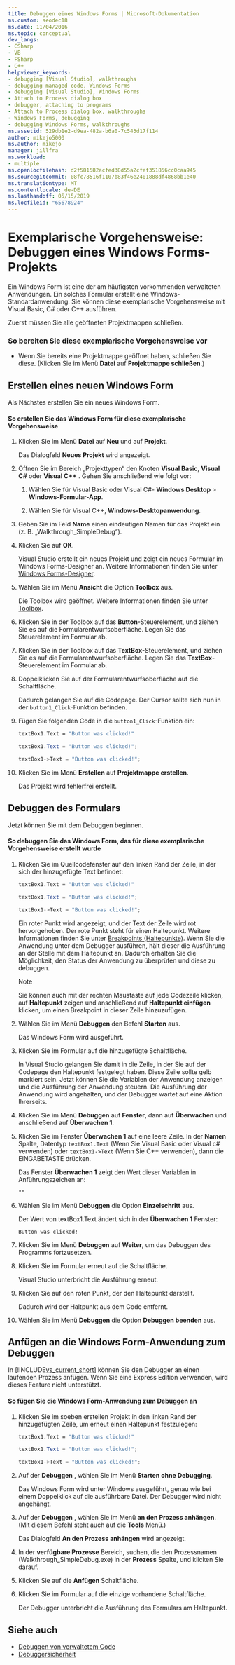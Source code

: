 ```yaml
---
title: Debuggen eines Windows Forms | Microsoft-Dokumentation
ms.custom: seodec18
ms.date: 11/04/2016
ms.topic: conceptual
dev_langs:
- CSharp
- VB
- FSharp
- C++
helpviewer_keywords:
- debugging [Visual Studio], walkthroughs
- debugging managed code, Windows Forms
- debugging [Visual Studio], Windows Forms
- Attach to Process dialog box
- debugger, attaching to programs
- Attach to Process dialog box, walkthroughs
- Windows Forms, debugging
- debugging Windows Forms, walkthroughs
ms.assetid: 529db1e2-d9ea-482a-b6a0-7c543d17f114
author: mikejo5000
ms.author: mikejo
manager: jillfra
ms.workload:
- multiple
ms.openlocfilehash: d2f581582acfed38d55a2cfef351856cc0caa945
ms.sourcegitcommit: 08fc78516f1107b83f46e2401888df4868bb1e40
ms.translationtype: MT
ms.contentlocale: de-DE
ms.lasthandoff: 05/15/2019
ms.locfileid: "65678924"
---
```

# <a name="walkthrough-debugging-a-windows-form"></a>Exemplarische Vorgehensweise: Debuggen eines Windows Forms-Projekts
Ein Windows Form ist eine der am häufigsten vorkommenden verwalteten Anwendungen. Ein solches Formular erstellt eine Windows-Standardanwendung. Sie können diese exemplarische Vorgehensweise mit Visual Basic, C# oder C++ ausführen.

 Zuerst müssen Sie alle geöffneten Projektmappen schließen.

### <a name="to-prepare-for-this-walkthrough"></a>So bereiten Sie diese exemplarische Vorgehensweise vor

- Wenn Sie bereits eine Projektmappe geöffnet haben, schließen Sie diese. (Klicken Sie im Menü **Datei** auf **Projektmappe schließen**.)

## <a name="create-a-new-windows-form"></a>Erstellen eines neuen Windows Form
 Als Nächstes erstellen Sie ein neues Windows Form.

#### <a name="to-create-the-windows-form-for-this-walkthrough"></a>So erstellen Sie das Windows Form für diese exemplarische Vorgehensweise

1. Klicken Sie im Menü **Datei** auf **Neu** und auf **Projekt**.

     Das Dialogfeld **Neues Projekt** wird angezeigt.

2. Öffnen Sie im Bereich „Projekttypen“ den Knoten **Visual Basic**, **Visual C#** oder **Visual C++** . Gehen Sie anschließend wie folgt vor:

    1. Wählen Sie für Visual Basic oder Visual C#- **Windows Desktop** > **Windows-Formular-App**.

    2. Wählen Sie für Visual C++, **Windows-Desktopanwendung**.

3. Geben Sie im Feld **Name** einen eindeutigen Namen für das Projekt ein (z. B. „Walkthrough_SimpleDebug“).

4. Klicken Sie auf **OK**.

     Visual Studio erstellt ein neues Projekt und zeigt ein neues Formular im Windows Forms-Designer an. Weitere Informationen finden Sie unter [Windows Forms-Designer](/previous-versions/visualstudio/visual-studio-2010/e06hs424\(v\=vs.100\)).

5. Wählen Sie im Menü **Ansicht** die Option **Toolbox** aus.

     Die Toolbox wird geöffnet. Weitere Informationen finden Sie unter [Toolbox](../ide/reference/toolbox.md).

6. Klicken Sie in der Toolbox auf das **Button**-Steuerelement, und ziehen Sie es auf die Formularentwurfsoberfläche. Legen Sie das Steuerelement im Formular ab.

7. Klicken Sie in der Toolbox auf das **TextBox**-Steuerelement, und ziehen Sie es auf die Formularentwurfsoberfläche. Legen Sie das **TextBox**-Steuerelement im Formular ab.

8. Doppelklicken Sie auf der Formularentwurfsoberfläche auf die Schaltfläche.

     Dadurch gelangen Sie auf die Codepage. Der Cursor sollte sich nun in der `button1_Click`-Funktion befinden.

10. Fügen Sie folgenden Code in die `button1_Click`-Funktion ein:

    ```vb
    textBox1.Text = "Button was clicked!"
    ```

    ```csharp
    textBox1.Text = "Button was clicked!";
    ```

    ```cpp
    textBox1->Text = "Button was clicked!";
    ```

11. Klicken Sie im Menü **Erstellen** auf **Projektmappe erstellen**.

     Das Projekt wird fehlerfrei erstellt.

## <a name="debug-your-form"></a>Debuggen des Formulars
 Jetzt können Sie mit dem Debuggen beginnen.

#### <a name="to-debug-the-windows-form-created-for-this-walkthrough"></a>So debuggen Sie das Windows Form, das für diese exemplarische Vorgehensweise erstellt wurde

1. Klicken Sie im Quellcodefenster auf den linken Rand der Zeile, in der sich der hinzugefügte Text befindet:

     ```vb
    textBox1.Text = "Button was clicked!"
    ```

    ```csharp
    textBox1.Text = "Button was clicked!";
    ```

    ```cpp
    textBox1->Text = "Button was clicked!";
    ```

     Ein roter Punkt wird angezeigt, und der Text der Zeile wird rot hervorgehoben. Der rote Punkt steht für einen Haltepunkt. Weitere Informationen finden Sie unter [Breakpoints (Haltepunkte)](https://msdn.microsoft.com/fe4eedc1-71aa-4928-962f-0912c334d583). Wenn Sie die Anwendung unter dem Debugger ausführen, hält dieser die Ausführung an der Stelle mit dem Haltepunkt an. Dadurch erhalten Sie die Möglichkeit, den Status der Anwendung zu überprüfen und diese zu debuggen.

    > [!NOTE]
    > Sie können auch mit der rechten Maustaste auf jede Codezeile klicken, auf **Haltepunkt** zeigen und anschließend auf **Haltepunkt einfügen** klicken, um einen Breakpoint in dieser Zeile hinzuzufügen.

2. Wählen Sie im Menü **Debuggen** den Befehl **Starten** aus.

     Das Windows Form wird ausgeführt.

3. Klicken Sie im Formular auf die hinzugefügte Schaltfläche.

     In Visual Studio gelangen Sie damit in die Zeile, in der Sie auf der Codepage den Haltepunkt festgelegt haben. Diese Zeile sollte gelb markiert sein. Jetzt können Sie die Variablen der Anwendung anzeigen und die Ausführung der Anwendung steuern. Die Ausführung der Anwendung wird angehalten, und der Debugger wartet auf eine Aktion Ihrerseits.

4. Klicken Sie im Menü **Debuggen** auf **Fenster**, dann auf **Überwachen** und anschließend auf **Überwachen 1**.

5. Klicken Sie im Fenster **Überwachen 1** auf eine leere Zeile. In der **Namen** Spalte, Datentyp `textBox1.Text` (Wenn Sie Visual Basic oder Visual c# verwenden) oder `textBox1->Text` (Wenn Sie C++ verwenden), dann die EINGABETASTE drücken.

     Das Fenster **Überwachen 1** zeigt den Wert dieser Variablen in Anführungszeichen an:

    `""`

6. Wählen Sie im Menü **Debuggen** die Option **Einzelschritt** aus.

     Der Wert von textBox1.Text ändert sich in der **Überwachen 1** Fenster:

    `Button was clicked!`

7. Klicken Sie im Menü **Debuggen** auf **Weiter**, um das Debuggen des Programms fortzusetzen.

8. Klicken Sie im Formular erneut auf die Schaltfläche.

     Visual Studio unterbricht die Ausführung erneut.

9. Klicken Sie auf den roten Punkt, der den Haltepunkt darstellt.

     Dadurch wird der Haltpunkt aus dem Code entfernt.

10. Wählen Sie im Menü **Debuggen** die Option **Debuggen beenden** aus.

## <a name="attach-to-your-windows-form-application-for-debugging"></a>Anfügen an die Windows Form-Anwendung zum Debuggen
 In [!INCLUDE[vs_current_short](../code-quality/includes/vs_current_short_md.md)] können Sie den Debugger an einen laufenden Prozess anfügen. Wenn Sie eine Express Edition verwenden, wird dieses Feature nicht unterstützt.

#### <a name="to-attach-to-the-windows-form-application-for-debugging"></a>So fügen Sie die Windows Form-Anwendung zum Debuggen an

1. Klicken Sie im soeben erstellen Projekt in den linken Rand der hinzugefügten Zeile, um erneut einen Haltepunkt festzulegen:

     ```vb
    textBox1.Text = "Button was clicked!"
    ```

    ```csharp
    textBox1.Text = "Button was clicked!";
    ```

    ```cpp
    textBox1->Text = "Button was clicked!";
    ```

2. Auf der **Debuggen** , wählen Sie im Menü **Starten ohne Debugging**.

     Das Windows Form wird unter Windows ausgeführt, genau wie bei einem Doppelklick auf die ausführbare Datei. Der Debugger wird nicht angehängt.

3. Auf der **Debuggen** , wählen Sie im Menü **an den Prozess anhängen**. (Mit diesem Befehl steht auch auf die **Tools** Menü.)

     Das Dialogfeld **An den Prozess anhängen** wird angezeigt.

4. In der **verfügbare Prozesse** Bereich, suchen, die den Prozessnamen (Walkthrough_SimpleDebug.exe) in der **Prozess** Spalte, und klicken Sie darauf.

5. Klicken Sie auf die **Anfügen** Schaltfläche.

6. Klicken Sie im Formular auf die einzige vorhandene Schaltfläche.

     Der Debugger unterbricht die Ausführung des Formulars am Haltepunkt.

## <a name="see-also"></a>Siehe auch
- [Debuggen von verwaltetem Code](../debugger/debugging-managed-code.md)
- [Debuggersicherheit](../debugger/debugger-security.md)
